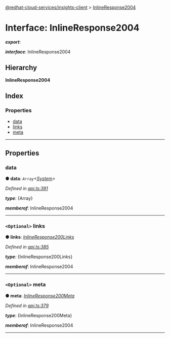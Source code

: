 [@redhat-cloud-services/insights-client](../README.md) > [InlineResponse2004](../interfaces/inlineresponse2004.md)

# Interface: InlineResponse2004

*__export__*: 

*__interface__*: InlineResponse2004

## Hierarchy

**InlineResponse2004**

## Index

### Properties

* [data](inlineresponse2004.md#data)
* [links](inlineresponse2004.md#links)
* [meta](inlineresponse2004.md#meta)

---

## Properties

<a id="data"></a>

###  data

**● data**: *`Array`<[System](system.md)>*

*Defined in [api.ts:391](https://github.com/RedHatInsights/javascript-clients/blob/master/packages/insights/api.ts#L391)*

*__type__*: {Array}

*__memberof__*: InlineResponse2004

___
<a id="links"></a>

### `<Optional>` links

**● links**: *[InlineResponse200Links](inlineresponse200links.md)*

*Defined in [api.ts:385](https://github.com/RedHatInsights/javascript-clients/blob/master/packages/insights/api.ts#L385)*

*__type__*: {InlineResponse200Links}

*__memberof__*: InlineResponse2004

___
<a id="meta"></a>

### `<Optional>` meta

**● meta**: *[InlineResponse200Meta](inlineresponse200meta.md)*

*Defined in [api.ts:379](https://github.com/RedHatInsights/javascript-clients/blob/master/packages/insights/api.ts#L379)*

*__type__*: {InlineResponse200Meta}

*__memberof__*: InlineResponse2004

___


